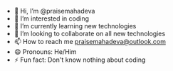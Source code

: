 - 👋 Hi, I’m @praisemahadeva
- 👀 I’m interested in coding
- 🌱 I’m currently learning new technologies
- 💞️ I’m looking to collaborate on all new technologies
- 📫 How to reach me praisemahadeva@outlook.com
- 😄 Pronouns: He/Him
- ⚡ Fun fact: Don't know nothing about coding

<!---
praisemahadeva/praisemahadeva is a ✨ special ✨ repository because its `README.md` (this file) appears on your GitHub profile.
You can click the Preview link to take a look at your changes.
--->
